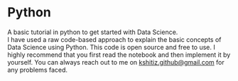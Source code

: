 # Python
A basic tutorial in python to get started with Data Science.<br>
I have used a raw code-based approach to explain the basic concepts of Data Science using Python.
This code is open source and free to use.
I highly recommend that you first read the notebook and then implement it by yourself.
You can always reach out to me on kshitiz.github@gmail.com for any problems faced.
